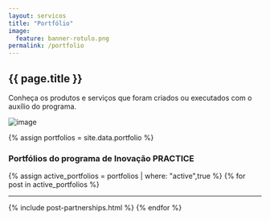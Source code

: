 ```yaml
---
layout: servicos
title: "Portfólio"
image:
  feature: banner-rotulo.png
permalink: /portfolio
---
```


<section class="fdb-block">
  <div class="container">
    <div class="row align-items-center pt-2">
      <div class="col-12 col-md-8 col-lg-7">
        <h2>{{ page.title }}</h2>
        <p class="lead">Conheça os produtos e serviços que foram criados ou executados com o auxílio do programa.</p>
      </div>
      <div class="col-8 col-md-4 m-auto m-md-0 ml-md-auto pt-5">
        <p><img alt="image" class="img-fluid" src="/images/illustrations/undraw_Portfolio_update_re_jqnp.svg"></p>
      </div>
    </div>
  </div>
</section>

{% assign portfolios = site.data.portfolio %}

<section>
  <div class="container">
    <div class="row justify-content-center">
      <div class="col-12 text-left">
        <h3>Portfólios do programa de Inovação PRACTICE</h3>
      </div>
    </div>
    <div class="row justify-content-center">
      <div class="col-12">
        <div class="tiles">
          {% assign active_portfolios = portfolios | where: "active",true %}
          {% for post in active_portfolios %}
            <hr />
            {% include post-partnerships.html %}
          {% endfor %}
        </div>
      </div>
    </div>
  </div>
</section>